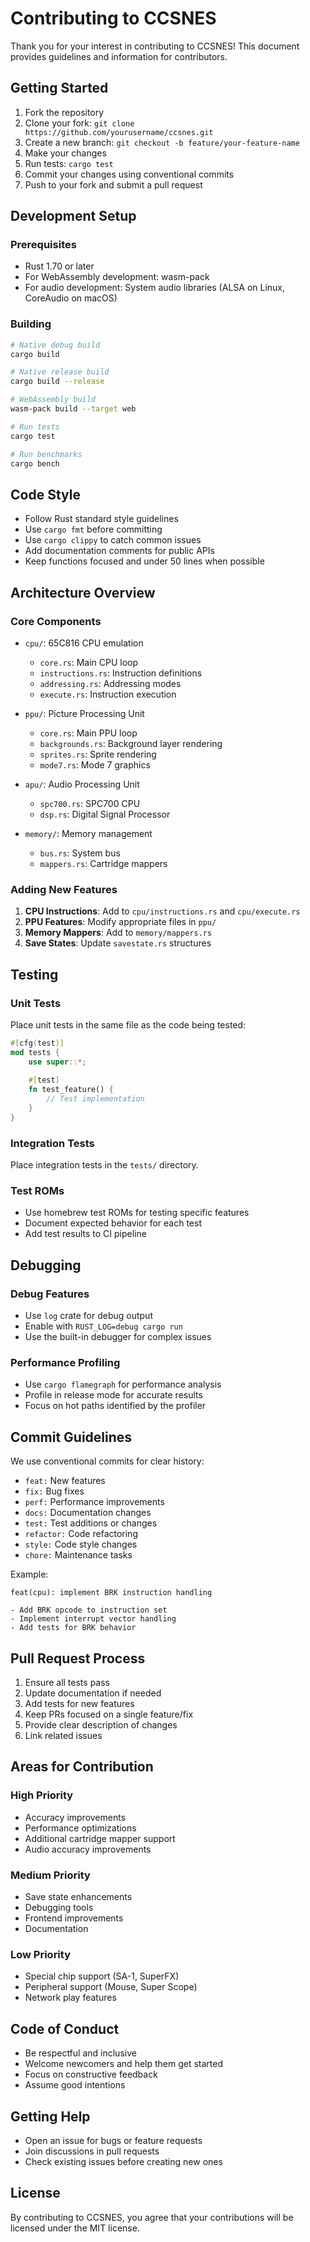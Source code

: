 # Contributing to CCSNES

Thank you for your interest in contributing to CCSNES! This document provides guidelines and information for contributors.

## Getting Started

1. Fork the repository
2. Clone your fork: `git clone https://github.com/yourusername/ccsnes.git`
3. Create a new branch: `git checkout -b feature/your-feature-name`
4. Make your changes
5. Run tests: `cargo test`
6. Commit your changes using conventional commits
7. Push to your fork and submit a pull request

## Development Setup

### Prerequisites

- Rust 1.70 or later
- For WebAssembly development: wasm-pack
- For audio development: System audio libraries (ALSA on Linux, CoreAudio on macOS)

### Building

```bash
# Native debug build
cargo build

# Native release build
cargo build --release

# WebAssembly build
wasm-pack build --target web

# Run tests
cargo test

# Run benchmarks
cargo bench
```

## Code Style

- Follow Rust standard style guidelines
- Use `cargo fmt` before committing
- Use `cargo clippy` to catch common issues
- Add documentation comments for public APIs
- Keep functions focused and under 50 lines when possible

## Architecture Overview

### Core Components

- `cpu/`: 65C816 CPU emulation
  - `core.rs`: Main CPU loop
  - `instructions.rs`: Instruction definitions
  - `addressing.rs`: Addressing modes
  - `execute.rs`: Instruction execution
  
- `ppu/`: Picture Processing Unit
  - `core.rs`: Main PPU loop
  - `backgrounds.rs`: Background layer rendering
  - `sprites.rs`: Sprite rendering
  - `mode7.rs`: Mode 7 graphics
  
- `apu/`: Audio Processing Unit
  - `spc700.rs`: SPC700 CPU
  - `dsp.rs`: Digital Signal Processor
  
- `memory/`: Memory management
  - `bus.rs`: System bus
  - `mappers.rs`: Cartridge mappers

### Adding New Features

1. **CPU Instructions**: Add to `cpu/instructions.rs` and `cpu/execute.rs`
2. **PPU Features**: Modify appropriate files in `ppu/`
3. **Memory Mappers**: Add to `memory/mappers.rs`
4. **Save States**: Update `savestate.rs` structures

## Testing

### Unit Tests

Place unit tests in the same file as the code being tested:

```rust
#[cfg(test)]
mod tests {
    use super::*;
    
    #[test]
    fn test_feature() {
        // Test implementation
    }
}
```

### Integration Tests

Place integration tests in the `tests/` directory.

### Test ROMs

- Use homebrew test ROMs for testing specific features
- Document expected behavior for each test
- Add test results to CI pipeline

## Debugging

### Debug Features

- Use `log` crate for debug output
- Enable with `RUST_LOG=debug cargo run`
- Use the built-in debugger for complex issues

### Performance Profiling

- Use `cargo flamegraph` for performance analysis
- Profile in release mode for accurate results
- Focus on hot paths identified by the profiler

## Commit Guidelines

We use conventional commits for clear history:

- `feat:` New features
- `fix:` Bug fixes
- `perf:` Performance improvements
- `docs:` Documentation changes
- `test:` Test additions or changes
- `refactor:` Code refactoring
- `style:` Code style changes
- `chore:` Maintenance tasks

Example:
```
feat(cpu): implement BRK instruction handling

- Add BRK opcode to instruction set
- Implement interrupt vector handling
- Add tests for BRK behavior
```

## Pull Request Process

1. Ensure all tests pass
2. Update documentation if needed
3. Add tests for new features
4. Keep PRs focused on a single feature/fix
5. Provide clear description of changes
6. Link related issues

## Areas for Contribution

### High Priority

- Accuracy improvements
- Performance optimizations
- Additional cartridge mapper support
- Audio accuracy improvements

### Medium Priority

- Save state enhancements
- Debugging tools
- Frontend improvements
- Documentation

### Low Priority

- Special chip support (SA-1, SuperFX)
- Peripheral support (Mouse, Super Scope)
- Network play features

## Code of Conduct

- Be respectful and inclusive
- Welcome newcomers and help them get started
- Focus on constructive feedback
- Assume good intentions

## Getting Help

- Open an issue for bugs or feature requests
- Join discussions in pull requests
- Check existing issues before creating new ones

## License

By contributing to CCSNES, you agree that your contributions will be licensed under the MIT license.